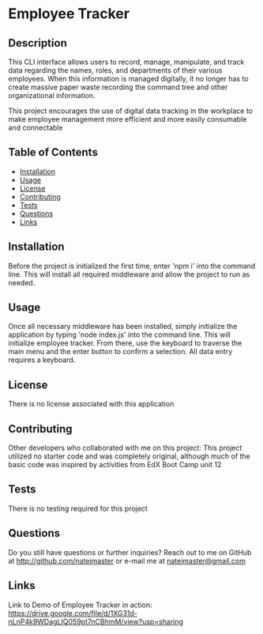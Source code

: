 # Employee Tracker
    
## Description
This CLI interface allows users to record, manage, manipulate, and track data regarding the names, roles, and departments of their various employees. When this information is managed digitally, it no longer has to create massive paper waste recording the command tree and other organizational information.

This project encourages the use of digital data tracking in the workplace to make employee management more efficient and more easily consumable and connectable
    
## Table of Contents
- [Installation](#installation)
- [Usage](#usage)
- [License](#license)
- [Contributing](#contributing)
- [Tests](#tests)
- [Questions](#questions)
- [Links](#links)

## Installation
Before the project is initialized the first time, enter 'npm i' into the command line. This will install all required middleware and allow the project to run as needed.

## Usage
Once all necessary middleware has been installed, simply initialize the application by typing 'node index.js' into the command line. This will initialize employee tracker. From there, use the keyboard to traverse the main menu and the enter button to confirm a selection. All data entry requires a keyboard.

## License

There is no license associated with this application
    
## Contributing
Other developers who collaborated with me on this project: This project utilized no starter code and was completely original, although much of the basic code was inspired by activities from EdX Boot Camp unit 12
    
## Tests
There is no testing required for this project
    
## Questions
Do you still have questions or further inquiries? Reach out to me on GitHub at http://github.com/natejmaster or e-mail me at natejmaster@gmail.com

## Links
Link to Demo of Employee Tracker in action: https://drive.google.com/file/d/1XG31d-nLnP4k9WDagLIQ059pt7nCBhmM/view?usp=sharing